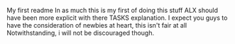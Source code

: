 My first readme
In as much this is my first of doing this stuff ALX should have been more explicit with there TASKS explanation.
I expect you guys to have the consideration of newbies at heart, this isn't fair at all
Notwithstanding, i will not be discouraged though.
